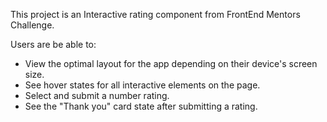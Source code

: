 This project is an Interactive rating component from FrontEnd Mentors Challenge.

Users are be able to:

- View the optimal layout for the app depending on their device's screen size.
- See hover states for all interactive elements on the page.
- Select and submit a number rating.
- See the "Thank you" card state after submitting a rating.
